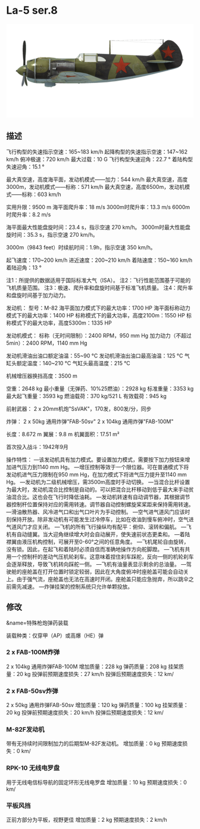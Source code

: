 # La-5 ser.8

![la5s8](../images/la5s8.png)

## 描述

飞行构型的失速指示空速：165~183 km/h
起降构型的失速指示空速：147~162 km/h
俯冲极速：720 km/h
最大过载：10 G
飞行构型失速迎角：22.7 °
着陆构型失速迎角：15.1 °

最大真空速，高度海平面，发动机模式——加力：544 km/h
最大真空速，高度3000m，发动机模式——标称：571 km/h
最大真空速，高度6500m，发动机模式——标称：603 km/h

实用升限：9500 m
海平面爬升率：18 m/s
3000m时爬升率：13.3 m/s
6000m时爬升率：8.2 m/s

海平面最大性能盘旋时间：23.4 s，指示空速 270 km/h。
3000m时最大性能盘旋时间：35.3 s，指示空速 270 km/h。

3000m（9843 feet）时续航时间：1.9h，指示空速 350 km/h。

起飞速度：170~200 km/h
进近速度：200~210 km/h
着陆速度：150~160 km/h
着陆迎角：13 °

注1：所提供的数据适用于国际标准大气（ISA）。
注2：飞行性能范围基于可能的飞机质量范围。
注3：极速、爬升率和盘旋时间基于标准飞机质量。
注4：爬升率和盘旋时间基于加力动力。

发动机：
型号：M-82
海平面加力模式下的最大功率：1700 HP
海平面标称动力模式下的最大功率：1400 HP
标称模式下的最大功率，高度2100m：1550 HP
标称模式下的最大功率，高度5300m：1335 HP

发动机模式：
标称（无时间限制）：2400 RPM，950 mm Hg
加力动力（不超过5min）：2400 RPM，1140 mm Hg

发动机滑油出油口额定油温：55~90 °C
发动机滑油出油口最高油温：125 °C
气缸头额定温度：140~210 °C
气缸头最高温度：215 °C

机械增压器换挡高度：3500 m

空重：2648 kg
最小重量（无弹药、10%25燃油）：2928 kg
标准重量：3353 kg
最大起飞重量：3593 kg
燃油载荷：370 kg/521 L
有效载荷：945 kg

前射武器：
2 x 20mm机炮"SsVAK"，170发，800发/分，同步

炸弹：
2 x 50kg 通用炸弹"FAB-50sv"
2 x 104kg 通用炸弹"FAB-100M"

长度：8.672 m
翼展：9.8 m
机翼面积：17.51 m²

首次投入战斗：1942年9月

操作特性：
—该发动机具有加力模式。要设置加力模式，需要按下加力按钮来增加进气压力到1140 mm Hg。
—增压控制等效于一个限位器。可在普通模式下将发动机进气压力限制在950 mm Hg，在加力模式下将进气压力提升至1140 mm Hg。
—发动机为二级机械增压，需3500m高度时手动切换。
—当混合比杆设置为最大时，发动机混合比控制是自动的。可以把混合比杆移动到低于最大来手动贫油混合比。这也会在飞行时降低油耗。
—发动机转速有自动调节器，其根据调节器控制杆位置保持对应的需用转速。调节器自动控制螺旋桨桨距来保持需用转速。
—滑油散热器、风冷进气口和出气口叶片为手动控制。
—空气进气道风门应该时刻保持开放。除非发动机有可能发生过冷停车，比如在收油到慢车俯冲时，空气进气道风门才应关闭。
—飞机的所有飞行操纵均有配平：俯仰、滚转和偏航。
—飞机有自动缝翼。当大迎角继续增大时会自动展开，使失速前状态更柔和。
—着陆襟翼由液压机构控制，可展开至0-60°之间的任意角度。
—飞机尾轮自由旋转，没有锁。因此，在起飞和着陆时必须自信而准确地操作方向舵脚蹬。
—飞机有共用一个控制杆的差动气压机轮刹车。这意味着捏住刹车踩舵，反向一侧的机轮刹车会逐渐释放，导致飞机转向踩舵一侧。
—飞机有油量表显示剩余的总油量。
—驾驶舱的座舱盖在打开位置时锁定较弱，因此在大角度俯冲时座舱盖可能会自动关上。由于强气流，座舱盖也无法在高速时开闭。座舱盖只能应急抛弃，所以跳伞之前需先减速。
—炸弹挂架的控制系统只允许单颗投放。

## 修改
&name=特殊枪炮弹药装载

装载种类：仅穿甲（AP）或高爆（HE）弹
### 2 x FAB-100M炸弹

2 x 104kg 通用炸弹FAB-100M
增加质量：228 kg
弹药质量：208 kg
挂架质量：20 kg
投弹前预期速度损失：27 km/h
投弹后预期速度损失：12 km/
### 2 x FAB-50sv炸弹

2 x 50kg 通用炸弹FAB-50sv
增加质量：120 kg
弹药质量：100 kg
挂架质量：20 kg
投弹前预期速度损失：20 km/h
投弹后预期速度损失：12 km/
### M-82F发动机

带有无持续时间限制加力的后期型M-82F发动机。
增加质量：0 kg
预期速度损失：0 km/
### RPK-10 无线电罗盘

用于无线电信标导航的固定环形无线电罗盘
增加质量：10 kg
预期速度损失：0 km/
### 平板风挡

正前方部分为平板，视野更佳
增加质量：2 kg
预期速度损失：2 km/h